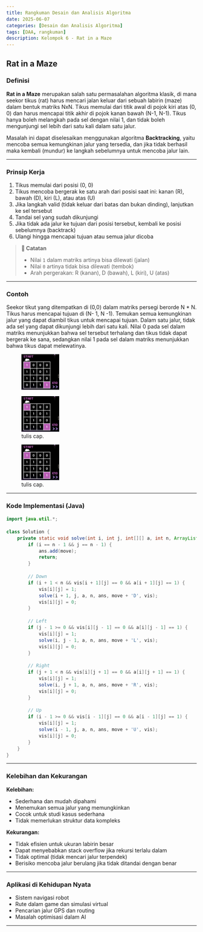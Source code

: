 ```yaml
---
title: Rangkuman Desain dan Analisis Algoritma
date: 2025-06-07
categories: [Desain dan Analisis Algoritma]
tags: [DAA, rangkuman]
description: Kelompok 6 - Rat in a Maze
---
```


## Rat in a Maze

### Definisi

**Rat in a Maze** merupakan salah satu permasalahan algoritma klasik, di mana seekor tikus (rat) harus mencari jalan keluar dari sebuah labirin (maze) dalam bentuk matriks NxN. Tikus memulai dari titik awal di pojok kiri atas (0, 0) dan harus mencapai titik akhir di pojok kanan bawah (N-1, N-1). Tikus hanya boleh melangkah pada sel dengan nilai 1, dan tidak boleh mengunjungi sel lebih dari satu kali dalam satu jalur.

Masalah ini dapat diselesaikan menggunakan algoritma **Backtracking**, yaitu mencoba semua kemungkinan jalur yang tersedia, dan jika tidak berhasil maka kembali (mundur) ke langkah sebelumnya untuk mencoba jalur lain.

---

### Prinsip Kerja

1. Tikus memulai dari posisi (0, 0)
2. Tikus mencoba bergerak ke satu arah dari posisi saat ini: kanan (R), bawah (D), kiri (L), atau atas (U)
3. Jika langkah valid (tidak keluar dari batas dan bukan dinding), lanjutkan ke sel tersebut
4. Tandai sel yang sudah dikunjungi
5. Jika tidak ada jalur ke tujuan dari posisi tersebut, kembali ke posisi sebelumnya (backtrack)
6. Ulangi hingga mencapai tujuan atau semua jalur dicoba

> **📝 Catatan**
>
> * Nilai `1` dalam matriks artinya bisa dilewati (jalan)
> * Nilai `0` artinya tidak bisa dilewati (tembok)
> * Arah pergerakan: R (kanan), D (bawah), L (kiri), U (atas)

---

### Contoh

Seekor tikut yang ditempatkan di (0,0) dalam matriks persegi berorde N * N. Tikus harus mencapai tujuan di (N- 1, N -1). Temukan semua kemungkinan jalur yang dapat diambil tikus untuk mencapai tujuan. Dalam satu jalur, tidak ada sel yang dapat dikunjungi lebih dari satu kali. Nilai 0 pada sel dalam matriks menunjukkan bahwa sel tersebut terhalang dan tikus tidak dapat bergerak ke sana, sedangkan nilai 1 pada sel dalam matriks menunjukkan bahwa tikus dapat melewatinya.

<figure>
  <img src="/assets/img/riam-1.png" width="100" alt="Simulasi Rat in a Maze">
</figure>


<figure>
  <img src="/assets/img/riam-1.png" width="100" alt="Simulasi Rat in a Maze">
  <figcaption>tulis cap.</figcaption>
</figure>
<figure>
  <img src="/assets/img/riam-1.png" width="100" alt="Simulasi Rat in a Maze">
  <figcaption>tulis cap.</figcaption>
</figure>

---

### Kode Implementasi (Java)

```java
import java.util.*;

class Solution {
    private static void solve(int i, int j, int[][] a, int n, ArrayList<String> ans, String move, int[][] vis) {
        if (i == n - 1 && j == n - 1) {
            ans.add(move);
            return;
        }

        // Down
        if (i + 1 < n && vis[i + 1][j] == 0 && a[i + 1][j] == 1) {
            vis[i][j] = 1;
            solve(i + 1, j, a, n, ans, move + 'D', vis);
            vis[i][j] = 0;
        }

        // Left
        if (j - 1 >= 0 && vis[i][j - 1] == 0 && a[i][j - 1] == 1) {
            vis[i][j] = 1;
            solve(i, j - 1, a, n, ans, move + 'L', vis);
            vis[i][j] = 0;
        }

        // Right
        if (j + 1 < n && vis[i][j + 1] == 0 && a[i][j + 1] == 1) {
            vis[i][j] = 1;
            solve(i, j + 1, a, n, ans, move + 'R', vis);
            vis[i][j] = 0;
        }

        // Up
        if (i - 1 >= 0 && vis[i - 1][j] == 0 && a[i - 1][j] == 1) {
            vis[i][j] = 1;
            solve(i - 1, j, a, n, ans, move + 'U', vis);
            vis[i][j] = 0;
        }
    }
}
```

---

### Kelebihan dan Kekurangan

**Kelebihan:**

* Sederhana dan mudah dipahami
* Menemukan semua jalur yang memungkinkan
* Cocok untuk studi kasus sederhana
* Tidak memerlukan struktur data kompleks

**Kekurangan:**

* Tidak efisien untuk ukuran labirin besar
* Dapat menyebabkan stack overflow jika rekursi terlalu dalam
* Tidak optimal (tidak mencari jalur terpendek)
* Berisiko mencoba jalur berulang jika tidak ditandai dengan benar

---

### Aplikasi di Kehidupan Nyata

* Sistem navigasi robot
* Rute dalam game dan simulasi virtual
* Pencarian jalur GPS dan routing
* Masalah optimisasi dalam AI

---
